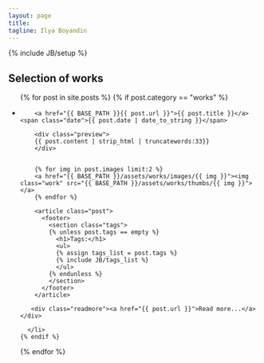 ```yaml
---
layout: page
title: 
tagline: Ilya Boyandin
---
```

{% include JB/setup %}





## Selection of works

<ul class="works">
  {% for post in site.posts %}
    {% if post.category == "works" %}
      <li><!--<span>{{ post.date | date_to_string }}</span> &raquo; -->

        <a href="{{ BASE_PATH }}{{ post.url }}">{{ post.title }}</a>    <span class="date">{{ post.date | date_to_string }}</span>

        <div class="preview">
        {{ post.content | strip_html | truncatewords:33}}
        </div>


        {% for img in post.images limit:2 %}
        <a href="{{ BASE_PATH }}/assets/works/images/{{ img }}"><img class="work" src="{{ BASE_PATH }}/assets/works/thumbs/{{ img }}"></a>
        {% endfor %}

        <article class="post">
          <footer>
            <section class="tags">
            {% unless post.tags == empty %}
              <h1>Tags:</h1>
              <ul>
              {% assign tags_list = post.tags %}
              {% include JB/tags_list %}
              </ul>
            {% endunless %}
            </section>
          </footer>
        </article>

       <div class="readmore"><a href="{{ post.url }}">Read more...</a></div>
              
      </li>
    {% endif %}
  {% endfor %}
</ul>








[me]: assets/images/myuserpic2-sm.jpg "Ilya Boyandin"





